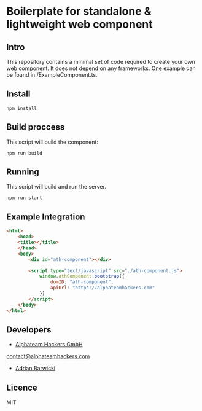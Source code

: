 # Boilerplate for standalone & lightweight web component

## Intro
This repository contains a minimal set of code required to create your own web component. It does not depend on any frameworks.
One example can be found in /ExampleComponent.ts.

## Install
```
npm install
```

## Build proccess
This script will build the component:
```
npm run build
```

## Running
This script will build and run the server. 
```
npm run start
```

## Example Integration
```html
<html>
    <head>
    <title></title>
    </head>
    <body> 
        <div id="ath-component"></div>

        <script type="text/javascript" src="./ath-component.js">
            window.athComponent.bootstrap({
                domID: "ath-component",
                apiUrl: "https://alphateamhackers.com"
            })
        </script>
    </body>
</html>
```

## Developers
* [Alphateam Hackers GmbH](https://alphateamhackers.com)

contact@alphateamhackers.com

* [Adrian Barwicki](https://adrianbarwicki.com)


## Licence
MIT
